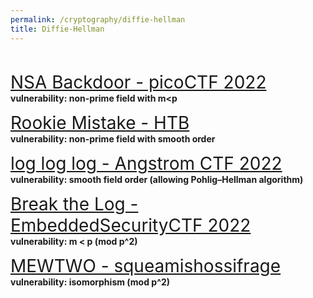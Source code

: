```yaml
---
permalink: /cryptography/diffie-hellman
title: Diffie-Hellman
---
```


<br>


<span style="font-size:2em;">   [NSA Backdoor - picoCTF 2022](/cryptography/diffie-hellman/nsa-backdoorpicoCTF-2022)       </span> <br>
__vulnerability: non-prime field with m<p__


<span style="font-size:2em;">   [Rookie Mistake - HTB](/cryptography/diffie-hellman/Rookie-Mistake-HTB)       </span> <br>
__vulnerability: non-prime field with smooth order__


<span style="font-size:2em;">   [log log log - Angstrom CTF 2022](/cryptography/diffie-hellman/logloglog-Angstrom-CTF-2022)       </span> <br>
__vulnerability: smooth field order (allowing Pohlig–Hellman algorithm)__


<span style="font-size:2em;">   [Break the Log - EmbeddedSecurityCTF 2022](/cryptography/diffie-hellman/Break-the-Log-EmbeddedSecurityCTF-2022)  </span> <br>
__vulnerability: m < p (mod p^2)__


<span style="font-size:2em;">   [MEWTWO - squeamishossifrage](/cryptography/diffie-hellman/MEWTWO-squeamishossifrage)       </span> <br>
__vulnerability: isomorphism (mod p^2)__
